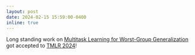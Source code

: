 ```yaml
---
layout: post
date: 2024-02-15 15:59:00-0400
inline: true
---
```


Long standing work on [Multitask Learning for Worst-Group Generalization](https://arxiv.org/pdf/2312.03151.pdf) got accepted to [TMLR 2024](https://http://tmlr.org)!